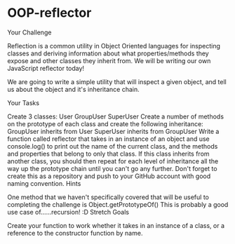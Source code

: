 # OOP-reflector
Your Challenge

Reflection is a common utility in Object Oriented languages for inspecting classes and deriving information about what properties/methods they expose and other classes they inherit from. We will be writing our own JavaScript reflector today!

We are going to write a simple utility that will inspect a given object, and tell us about the object and it's inheritance chain.

Your Tasks

Create 3 classes:
User
GroupUser
SuperUser
Create a number of methods on the prototype of each class and create the following inheritance:
GroupUser inherits from User
SuperUser inherits from GroupUser
Write a function called reflector that takes in an instance of an object and use console.log() to print out the name of the current class, and the methods and properties that belong to only that class.
If this class inherits from another class, you should then repeat for each level of inheritance all the way up the prototype chain until you can't go any further.
Don't forget to create this as a repository and push to your GitHub account with good naming convention.
Hints

One method that we haven't specifically covered that will be useful to completing the challenge is Object.getPrototypeOf()
This is probably a good use case of......recursion! :D
Stretch Goals

Create your function to work whether it takes in an instance of a class, or a reference to the constructor function by name.